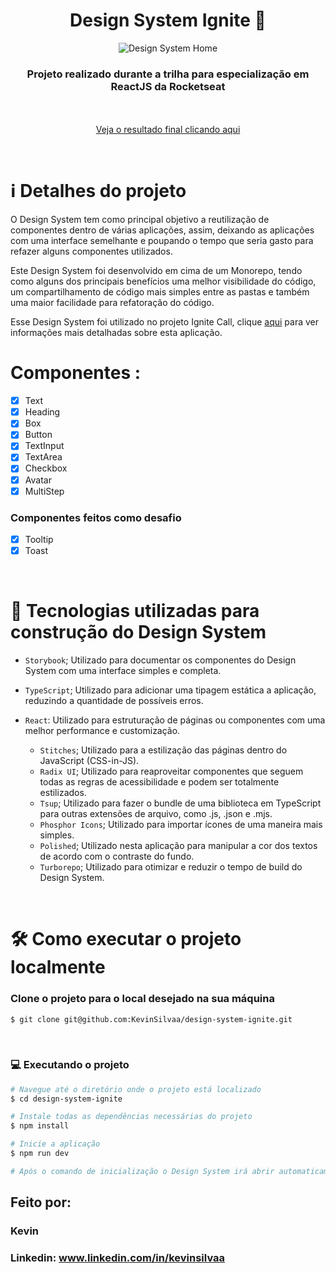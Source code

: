 <div align="center">
  <h1>Design System Ignite 🎨</h1>

  ![Design System Home](https://github.com/KevinSilvaa/design-system-ignite/assets/143517496/f7166231-80ec-4663-9533-5a4ab8a28551)
</div>

<h3 align="center">Projeto realizado durante a trilha para especialização em ReactJS da Rocketseat</h3> <br><br>

<div align="center">
  <a href="https://kevinsilvaa.github.io/design-system-ignite/?path=/docs/tokens-colors--docs" target="_blank">Veja o resultado final clicando aqui</a>
</div>

&nbsp;
&nbsp;

# ℹ️ Detalhes do projeto

O Design System tem como principal objetivo a reutilização de componentes dentro de várias aplicações, assim, deixando as aplicações com
uma interface semelhante e poupando o tempo que seria gasto para refazer alguns componentes utilizados. 

Este Design System foi desenvolvido em cima de um Monorepo, tendo como alguns dos principais benefícios uma melhor visibilidade do
código, um compartilhamento de código mais simples entre as pastas e também uma maior facilidade para refatoração do código.

Esse Design System foi utilizado no projeto Ignite Call, clique [aqui](https://github.com/KevinSilvaa/ignite-call) para ver informações mais detalhadas sobre esta aplicação.
<br>

# Componentes :

- [x] Text
- [x] Heading
- [x] Box
- [x] Button
- [x] TextInput
- [x] TextArea
- [x] Checkbox
- [x] Avatar
- [x] MultiStep

### Componentes feitos como desafio 

- [x] Tooltip
- [x] Toast

&nbsp;
&nbsp;
&nbsp;

# 📁 Tecnologias utilizadas para construção do Design System

- `Storybook`; Utilizado para documentar os componentes do Design System com uma interface simples e completa.
- `TypeScript`; Utilizado para adicionar uma tipagem estática a aplicação, reduzindo a quantidade de possíveis erros.
- `React`: Utilizado para estruturação de páginas ou componentes com uma melhor performance e customização.

  - `Stitches`; Utilizado para a estilização das páginas dentro do JavaScript (CSS-in-JS).
  - `Radix UI`; Utilizado para reaproveitar componentes que seguem todas as regras de acessibilidade e podem ser totalmente estilizados.
  - `Tsup`; Utilizado para fazer o bundle de uma biblioteca em TypeScript para outras extensões de arquivo, como .js, .json e .mjs.
  - `Phosphor Icons`; Utilizado para importar ícones de uma maneira mais simples.
  - `Polished`; Utilizado nesta aplicação para manipular a cor dos textos de acordo com o contraste do fundo.
  - `Turborepo`; Utilizado para otimizar e reduzir o tempo de build do Design System.

&nbsp;
&nbsp;
&nbsp;

# 🛠️ Como executar o projeto localmente

### Clone o projeto para o local desejado na sua máquina

```bash
$ git clone git@github.com:KevinSilvaa/design-system-ignite.git
```

&nbsp;
&nbsp;
&nbsp;

### 💻 Executando o projeto

```bash
# Navegue até o diretório onde o projeto está localizado
$ cd design-system-ignite

# Instale todas as dependências necessárias do projeto
$ npm install

# Inicie a aplicação
$ npm run dev

# Após o comando de inicialização o Design System irá abrir automaticamente em uma aba do navegador
```

## Feito por:

### Kevin
### Linkedin: www.linkedin.com/in/kevinsilvaa
